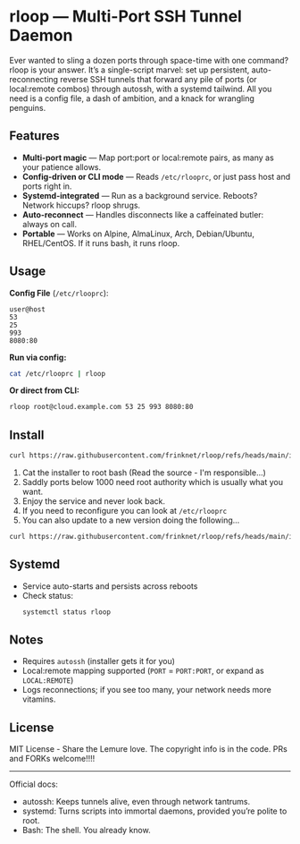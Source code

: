 # rloop — Multi-Port SSH Tunnel Daemon

Ever wanted to sling a dozen ports through space-time with one command? rloop is your answer. It’s a single-script marvel: set up persistent, auto-reconnecting reverse SSH tunnels that forward any pile of ports (or local:remote combos) through autossh, with a systemd tailwind. All you need is a config file, a dash of ambition, and a knack for wrangling penguins.

## Features

- **Multi-port magic** — Map port:port or local:remote pairs, as many as your patience allows.
- **Config-driven or CLI mode** — Reads `/etc/rlooprc`, or just pass host and ports right in.
- **Systemd-integrated** — Run as a background service. Reboots? Network hiccups? rloop shrugs.
- **Auto-reconnect** — Handles disconnects like a caffeinated butler: always on call.
- **Portable** — Works on Alpine, AlmaLinux, Arch, Debian/Ubuntu, RHEL/CentOS. If it runs bash, it runs rloop.

## Usage

**Config File** (`/etc/rlooprc`):
```
user@host
53
25
993
8080:80
```

**Run via config:**
```bash
cat /etc/rlooprc | rloop
```

**Or direct from CLI:**
```bash
rloop root@cloud.example.com 53 25 993 8080:80
```

## Install

```bash
curl https://raw.githubusercontent.com/frinknet/rloop/refs/heads/main/install.sh | sudo bash user@host 25 53
```
1. Cat the installer to root bash (Read the source - I'm responsible...)
2. Saddly ports below 1000 need root authority which is usually what you want.
3. Enjoy the service and never look back.
4. If you need to reconfigure you can look at `/etc/rlooprc`
5. You can also update	to a new version doing the following...

```bash
curl https://raw.githubusercontent.com/frinknet/rloop/refs/heads/main/install.sh | sudo bash $(cat /etc/rlooprc)
```

## Systemd

- Service auto-starts and persists across reboots
- Check status:
  ```bash
  systemctl status rloop
  ```

## Notes

- Requires `autossh` (installer gets it for you)
- Local:remote mapping supported (`PORT` = `PORT:PORT`, or expand as `LOCAL:REMOTE`)
- Logs reconnections; if you see too many, your network needs more vitamins.

## License

MIT License - Share the Lemure love. The copyright info is in the code. PRs and FORKs welcome!!!!

***

Official docs:	
- autossh: Keeps tunnels alive, even through network tantrums.	
- systemd: Turns scripts into immortal daemons, provided you’re polite to root.  
- Bash: The shell. You already know.
